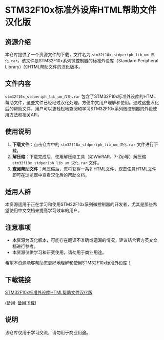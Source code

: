 # STM32F10x标准外设库HTML帮助文件汉化版

## 资源介绍

本仓库提供了一个资源文件的下载，文件名为 `stm32f10x_stdperiph_lib_um_汉化.rar`。该文件是STM32F10x系列微控制器的标准外设库（Standard Peripheral Library）的HTML帮助文件的汉化版本。

## 文件内容

`stm32f10x_stdperiph_lib_um_汉化.rar` 包含了STM32F10x标准外设库的HTML帮助文件，这些文件已经经过汉化处理，方便中文用户理解和使用。通过这些汉化后的帮助文件，用户可以更轻松地查阅和学习STM32F10x系列微控制器的外设使用方法和相关API。

## 使用说明

1. **下载文件**：点击仓库中的 `stm32f10x_stdperiph_lib_um_汉化.rar` 文件进行下载。
2. **解压缩**：下载完成后，使用解压缩工具（如WinRAR、7-Zip等）解压缩 `stm32f10x_stdperiph_lib_um_汉化.rar` 文件。
3. **查阅帮助文件**：解压缩后，您将获得一系列HTML文件，双击任意HTML文件即可在浏览器中查看汉化后的帮助文档。

## 适用人群

本资源适用于正在学习和使用STM32F10x系列微控制器的开发者，尤其是那些希望使用中文文档来提高学习效率的用户。

## 注意事项

- 本资源为汉化版本，可能存在翻译不准确或遗漏的情况，建议结合官方英文文档进行参考。
- 本资源仅供学习和研究使用，请勿用于商业用途。

希望本资源能够帮助您更好地理解和使用STM32F10x标准外设库！

## 下载链接
[STM32F10x标准外设库HTML帮助文件汉化版](https://pan.quark.cn/s/686fc9fffb04) 

(备用: [备用下载](https://pan.baidu.com/s/1WUpKCkB_kFoMWt1BBjBw0A?pwd=1234))

## 说明

该仓库仅用于学习交流，请勿用于商业用途。
